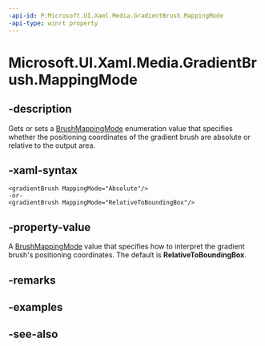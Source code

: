 ```yaml
---
-api-id: P:Microsoft.UI.Xaml.Media.GradientBrush.MappingMode
-api-type: winrt property
---
```


<!-- Property syntax
public Windows.UI.Xaml.Media.BrushMappingMode MappingMode { get;  set; }
-->

# Microsoft.UI.Xaml.Media.GradientBrush.MappingMode

## -description
Gets or sets a [BrushMappingMode](brushmappingmode.md) enumeration value that specifies whether the positioning coordinates of the gradient brush are absolute or relative to the output area.

## -xaml-syntax
```xaml
<gradientBrush MappingMode="Absolute"/>
-or-
<gradientBrush MappingMode="RelativeToBoundingBox"/>
```


## -property-value
A [BrushMappingMode](brushmappingmode.md) value that specifies how to interpret the gradient brush's positioning coordinates. The default is **RelativeToBoundingBox**.

## -remarks

## -examples

## -see-also

